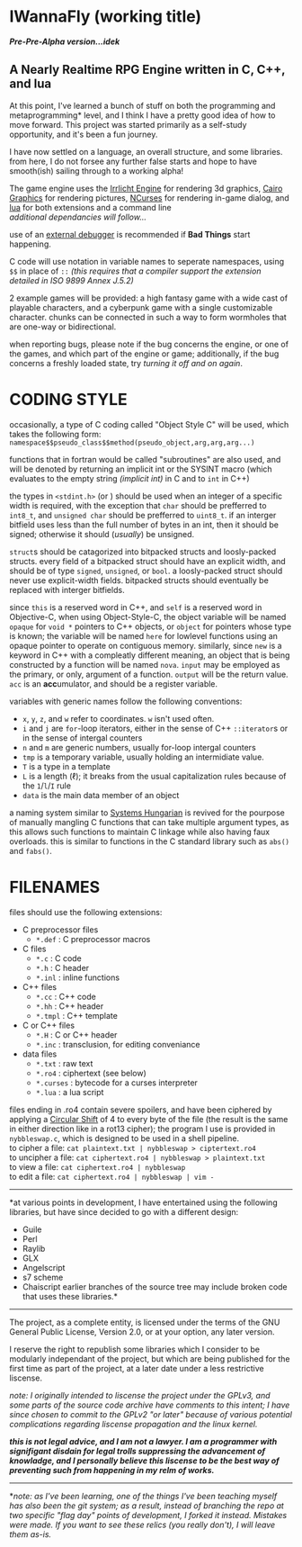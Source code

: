 IWannaFly (working title)
=========================

***Pre-Pre-Alpha version...idek***

A Nearly Realtime RPG Engine written in C, C++, and lua
-------------------------------------------------------

At this point, I've learned a bunch of stuff on both the programming and
metaprogramming\* level, and I think I have a pretty good idea of how to
move forward. This project was started primarily as a self-study
opportunity, and it's been a fun journey.


I have now settled on a language, an overall structure, and some
libraries. from here, I do not forsee any further false starts and hope
to have smooth(ish) sailing through to a working alpha!

The game engine uses the
[Irrlicht Engine](http://irrlicht.sourceforge.net/) for rendering 3d
graphics, [Cairo Graphics](https://www.cairographics.org/) for rendering
pictures, [NCurses](https://invisible-island.net/ncurses/) for rendering
in-game dialog, and [lua](http://www.lua.org/) for both extensions and a
command line\
  *additional dependancies will follow...*

use of an [external debugger](https://www.gnu.org/software/gdb/) is
recommended if **Bad Things** start happening.

C code will use notation in variable names to seperate namespaces, using
`$$` in place of `::` *(this requires that a compiler support the
extension detailed in ISO 9899 Annex J.5.2)*

2 example games will be provided: a high fantasy game with a wide cast of
playable characters, and a cyberpunk game with a single customizable
character. chunks can be connected in such a way to form wormholes that
are one-way or bidirectional.

when reporting bugs, please note if the bug concerns the engine, or one
of the games, and which part of the engine or game; additionally, if the
bug concerns a freshly loaded state, try *turning it off and on again*.

CODING STYLE
============

occasionally, a type of C coding called "Object Style C" will be used,
which takes the following form:
`namespace$$pseudo_class$$method(pseudo_object,arg,arg,arg...)`

functions that in fortran would be called "subroutines" are also used,
and will be denoted by returning an implicit int or the SYSINT macro
(which evaluates to the empty string *(implicit int)* in C and to `int`
in C++)

the types in `<stdint.h>` (or <cstdint>) should be used when an integer
of a specific width is required, with the exception that `char` should be
prefferred to `int8_t`, and `unsigned char` should be prefferred to
`uint8_t`. if an interger bitfield uses less than the full number of
bytes in an int, then it should be signed; otherwise it should
(*usually*) be unsigned.

`struct`s should be catagorized into bitpacked structs and loosly-packed
structs. every field of a bitpacked struct should have an explicit width,
and should be of type `signed`, `unsigned`, or `bool`. a loosly-packed
struct should never use explicit-width fields. bitpacked structs should
eventually be replaced with interger bitfields.

since `this` is a reserved word in C++, and `self` is a reserved word in
Objective-C, when using Object-Style-C, the object variable will be named
`opaque` for `void *` pointers to C++ objects, or `object` for pointers
whose type is known; the variable will be named `here` for lowlevel
functions using an opaque pointer to operate on contiguous memory.
similarly, since `new` is a keyword in C++ with a compleatly different
meaning, an object that is being constructed by a function will be named
`nova`. `input` may be employed as the primary, or only, argument of a
function. `output` will be the return value. `acc` is an **acc**umulator,
and should be a register variable.

variables with generic names follow the following conventions:
- `x`, `y`, `z`, and `w` refer to coordinates. `w` isn't used often.
- `i` and `j` are `for`-loop iterators, either in the sense of  C++
  `::iterator`s or in the sense of intergal counters
- `n` and `m` are generic numbers, usually for-loop intergal counters
- `tmp` is a temporary variable, usually holding an intermidiate value.
- `T` is a type in a template
- `L` is a length (ℓ); it breaks from the usual capitalization rules
  because of the `1`/`l`/`I` rule
- `data` is the main data member of an object

a naming system similar to
[Systems Hungarian](https://en.wikipedia.org/wiki/Hungarian_notation)
is revived for the pourpose of manually mangling C functions that can
take multiple argument types, as this allows such functions to maintain C
linkage while also having faux overloads. this is similar to functions in
the C standard library such as `abs()` and `fabs()`.

FILENAMES
=========
files should use the following extensions:
- C preprocessor files
  - `*.def` : C preprocessor macros
- C files
  - `*.c` : C code
  - `*.h` : C header
  - `*.inl` : inline functions
- C++ files
  - `*.cc` : C++ code
  - `*.hh` : C++ header
  - `*.tmpl` : C++ template
- C or C++ files
  - `*.H` : C or C++ header
  - `*.inc` : transclusion, for editing conveniance
- data files
  - `*.txt` : raw text
  - `*.ro4` : ciphertext (see below)
  - `*.curses` : bytecode for a curses interpreter
  - `*.lua` : a lua script

files ending in .ro4 contain severe spoilers, and have been ciphered by
applying a [Circular Shift](https://en.wikipedia.org/wiki/Circular_shift)
of 4 to every byte of the file (the result is the same in either
direction like in a rot13 cipher); the program I use is provided in
`nybbleswap.c`, which is designed to be used in a shell pipeline.\
to cipher a file:
`cat plaintext.txt | nybbleswap > ciptertext.ro4`\
to uncipher a file:
`cat ciphertext.ro4 | nybbleswap > plaintext.txt`\
to view a file:
`cat ciphertext.ro4 | nybbleswap`\
to edit a file:
`cat ciphertext.ro4 | nybbleswap | vim -`

---

*at various points in development, I have entertained using the following
libraries, but have since decided to go with a different design:
- Guile
- Perl
- Raylib
- GLX
- Angelscript
- s7 scheme
- Chaiscript
earlier branches of the source tree may include broken code that uses
these libraries.*

---

The project, as a complete entity, is licensed under the terms of the GNU
General Public License, Version 2.0, or at your option, any later version.

I reserve the right to republish some libraries which I consider to be
modularly independant of the project, but which are being published for the
first time as part of the project, at a later date under a less restrictive
liscense.

*note: I originally intended to liscense the project under the GPLv3, and
some parts of the source code archive have comments to this intent; I have
since chosen to commit to the GPLv2 "or later" because of various potential
complications regarding liscense propagation and the linux kernel.*

***this is not legal advice, and I am not a lawyer. I am a programmer with
signifigant disdain for legal trolls suppressing the advancement of
knowladge, and I personally believe this liscense to be the best way of
preventing such from happening in my relm of works.***

---

\**note: as I've been learning, one of the things I've been teaching myself
has also been the git system; as a result, instead of branching the repo
at two specific "flag day" points of development, I *forked* it instead.
Mistakes were made. If you want to see these relics (you really don't),
I will leave them as-is.*
